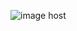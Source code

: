 <img src="http://n.sinaimg.cn/sinacn20117/96/w2048h2048/20190526/a8e5-hxntqyy9281030.jpg" alt="image host"/></a>
